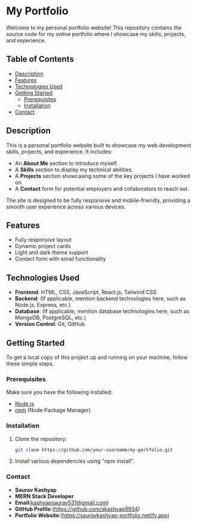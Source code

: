 # My Portfolio

Welcome to my personal portfolio website! This repository contains the source code for my online portfolio where I showcase my skills, projects, and experience.

## Table of Contents

- [Description](#description)
- [Features](#features)
- [Technologies Used](#technologies-used)
- [Getting Started](#getting-started)
  - [Prerequisites](#prerequisites)
  - [Installation](#installation)
- [Contact](#contact)

## Description

This is a personal portfolio website built to showcase my web development skills, projects, and experience. It includes:

- An **About Me** section to introduce myself.
- A **Skills** section to display my technical abilities.
- A **Projects** section showcasing some of the key projects I have worked on.
- A **Contact** form for potential employers and collaborators to reach out.

The site is designed to be fully responsive and mobile-friendly, providing a smooth user experience across various devices.

## Features

- Fully responsive layout
- Dynamic project cards
- Light and dark theme support
- Contact form with email functionality

## Technologies Used

- **Frontend**: HTML, CSS, JavaScript, React.js, Tailwind CSS
- **Backend**: (If applicable, mention backend technologies here, such as Node.js, Express, etc.)
- **Database**: (If applicable, mention database technologies here, such as MongoDB, PostgreSQL, etc.)
- **Version Control**: Git, GitHub

## Getting Started

To get a local copy of this project up and running on your machine, follow these simple steps.

### Prerequisites

Make sure you have the following installed:

- [Node.js](https://nodejs.org/)
- [npm](https://www.npmjs.com/) (Node Package Manager)

### Installation

1. Clone the repository:

   ```bash
   git clone https://github.com/your-username/my-portfolio.git
   ```

2. Install various dependencies using "npm install".

### Contact

- **Saurav Kashyap**
- **MERN Stack Developer**
- **Email**(kashyapsaurav531@gmail.com)
- **GitHub Profile**:(https://github.com/skashyap9934)
- **Portfolio Website**:(https://sauravkashyap-portfolio.netlify.app)
